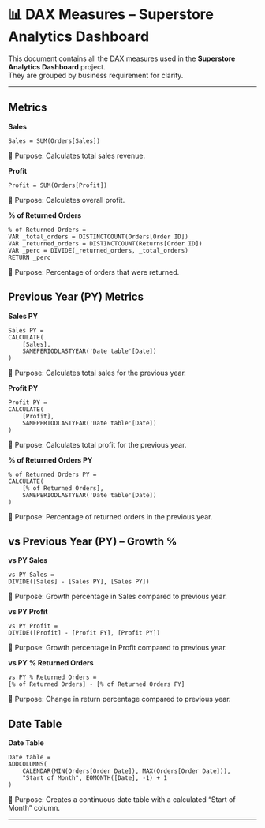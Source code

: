 # 📊 DAX Measures – Superstore Analytics Dashboard

This document contains all the DAX measures used in the **Superstore Analytics Dashboard** project.  
They are grouped by business requirement for clarity.

---

## Metrics

**Sales**
```DAX
Sales = SUM(Orders[Sales])
```
📌 Purpose: Calculates total sales revenue.

**Profit**
```DAX
Profit = SUM(Orders[Profit])
```
📌 Purpose: Calculates overall profit.

**% of Returned Orders**
```DAX
% of Returned Orders = 
VAR _total_orders = DISTINCTCOUNT(Orders[Order ID])
VAR _returned_orders = DISTINCTCOUNT(Returns[Order ID])
VAR _perc = DIVIDE(_returned_orders, _total_orders)
RETURN _perc
```
📌 Purpose: Percentage of orders that were returned.

## Previous Year (PY) Metrics

**Sales PY**
```DAX
Sales PY = 
CALCULATE(
    [Sales],
    SAMEPERIODLASTYEAR('Date table'[Date])
)
```
📌 Purpose: Calculates total sales for the previous year.

**Profit PY**
```DAX
Profit PY = 
CALCULATE(
    [Profit],
    SAMEPERIODLASTYEAR('Date table'[Date])
)
```
📌 Purpose: Calculates total profit for the previous year.

**% of Returned Orders PY**
```DAX
% of Returned Orders PY = 
CALCULATE(
    [% of Returned Orders],
    SAMEPERIODLASTYEAR('Date table'[Date])
)
```
📌 Purpose: Percentage of returned orders in the previous year.

## vs Previous Year (PY) – Growth %

**vs PY Sales**
```DAX
vs PY Sales = 
DIVIDE([Sales] - [Sales PY], [Sales PY])
```
📌 Purpose: Growth percentage in Sales compared to previous year.

**vs PY Profit**
```DAX
vs PY Profit = 
DIVIDE([Profit] - [Profit PY], [Profit PY])
```
📌 Purpose: Growth percentage in Profit compared to previous year.

**vs PY % Returned Orders**
```DAX
vs PY % Returned Orders = 
[% of Returned Orders] - [% of Returned Orders PY]
```
📌 Purpose: Change in return percentage compared to previous year.


## Date Table

**Date Table**
```DAX
Date table = 
ADDCOLUMNS(
    CALENDAR(MIN(Orders[Order Date]), MAX(Orders[Order Date])),
    "Start of Month", EOMONTH([Date], -1) + 1
)
```
📌 Purpose: Creates a continuous date table with a calculated “Start of Month” column.

---